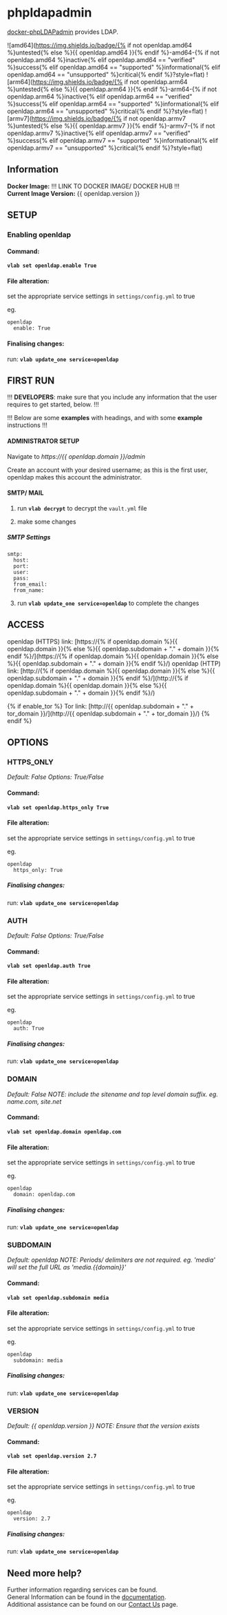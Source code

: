 # phpldapadmin

[docker-phpLDAPadmin](https://github.com/osixia/docker-phpLDAPadmin) provides LDAP.

![amd64](https://img.shields.io/badge/{% if not openldap.amd64 %}untested{% else %}{{ openldap.amd64 }}{% endif %}-amd64-{% if not openldap.amd64 %}inactive{% elif openldap.amd64 == "verified" %}success{% elif openldap.amd64 == "supported" %}informational{% elif openldap.amd64 == "unsupported" %}critical{% endif %}?style=flat)
![arm64](https://img.shields.io/badge/{% if not openldap.arm64 %}untested{% else %}{{ openldap.arm64 }}{% endif %}-arm64-{% if not openldap.arm64 %}inactive{% elif openldap.arm64 == "verified" %}success{% elif openldap.arm64 == "supported" %}informational{% elif openldap.arm64 == "unsupported" %}critical{% endif %}?style=flat)
![armv7](https://img.shields.io/badge/{% if not openldap.armv7 %}untested{% else %}{{ openldap.armv7 }}{% endif %}-armv7-{% if not openldap.armv7 %}inactive{% elif openldap.armv7 == "verified" %}success{% elif openldap.armv7 == "supported" %}informational{% elif openldap.armv7 == "unsupported" %}critical{% endif %}?style=flat)

## Information


**Docker Image:** !!! LINK TO DOCKER IMAGE/ DOCKER HUB !!! \
**Current Image Version:** {{ openldap.version }}

## SETUP

### Enabling openldap

#### Command:

**`vlab set openldap.enable True`**

#### File alteration:

set the appropriate service settings in `settings/config.yml` to true

eg.
```
openldap
  enable: True
```

#### Finalising changes:

run: **`vlab update_one service=openldap`**

## FIRST RUN

!!! **DEVELOPERS**: make sure that you include any information that the user requires to get started, below. !!!

!!! Below are some **examples** with headings, and with some **example** instructions !!!

#### ADMINISTRATOR SETUP

Navigate to *https://{{ openldap.domain }}/admin*

Create an account with your desired username; as this is the first user, openldap makes this account the administrator.

#### SMTP/ MAIL

1. run **`vlab decrypt`** to decrypt the `vault.yml` file

2. make some changes


##### SMTP Settings
```
smtp:
  host:
  port:
  user:
  pass:
  from_email:
  from_name:
```

3. run **`vlab update_one service=openldap`** to complete the changes


## ACCESS

openldap (HTTPS) link: [https://{% if openldap.domain %}{{ openldap.domain }}{% else %}{{ openldap.subdomain + "." + domain }}{% endif %}/](https://{% if openldap.domain %}{{ openldap.domain }}{% else %}{{ openldap.subdomain + "." + domain }}{% endif %}/)
openldap (HTTP) link: [http://{% if openldap.domain %}{{ openldap.domain }}{% else %}{{ openldap.subdomain + "." + domain }}{% endif %}/](http://{% if openldap.domain %}{{ openldap.domain }}{% else %}{{ openldap.subdomain + "." + domain }}{% endif %}/)

{% if enable_tor %}
Tor link: [http://{{ openldap.subdomain + "." + tor_domain }}/](http://{{ openldap.subdomain + "." + tor_domain }}/)
{% endif %}

## OPTIONS

### HTTPS_ONLY
*Default: False*
*Options: True/False*

#### Command:

**`vlab set openldap.https_only True`**

#### File alteration:

set the appropriate service settings in `settings/config.yml` to true

eg.
```
openldap
  https_only: True
```

##### Finalising changes:

run: **`vlab update_one service=openldap`**

### AUTH
*Default: False*
*Options: True/False*

#### Command:

**`vlab set openldap.auth True`**

#### File alteration:

set the appropriate service settings in `settings/config.yml` to true

eg.
```
openldap
  auth: True
```

##### Finalising changes:

run: **`vlab update_one service=openldap`**

### DOMAIN
*Default: False*
*NOTE: include the sitename and top level domain suffix. eg. name.com, site.net*

#### Command:

**`vlab set openldap.domain openldap.com`**

#### File alteration:

set the appropriate service settings in `settings/config.yml` to true

eg.
```
openldap
  domain: openldap.com
```

##### Finalising changes:

run: **`vlab update_one service=openldap`**

### SUBDOMAIN
*Default: openldap*
*NOTE: Periods/ delimiters are not required. eg. 'media' will set the full URL as 'media.{{domain}}'*

#### Command:

**`vlab set openldap.subdomain media`**

#### File alteration:

set the appropriate service settings in `settings/config.yml` to true

eg.
```
openldap
  subdomain: media
```

##### Finalising changes:

run: **`vlab update_one service=openldap`**

### VERSION
*Default: {{  openldap.version  }}*
*NOTE: Ensure that the version exists*

#### Command:

**`vlab set openldap.version 2.7`**

#### File alteration:

set the appropriate service settings in `settings/config.yml` to true

eg.
```
openldap
  version: 2.7
```

##### Finalising changes:

run: **`vlab update_one service=openldap`**

## Need more help?
Further information regarding services can be found. \
General Information can be found in the [documentation](https://docs.vivumlab.com). \
Additional assistance can be found on our [Contact Us](https://docs.vivumlab.com/Contact-us) page.
